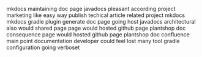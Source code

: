 mkdocs maintaining doc page javadocs pleasant according project marketing like easy way publish techical article related project mkdocs mkdocs gradle plugin generate doc page going host javadocs architectural also would shared page page would hosted github page plantshop doc consequence page would hosted github page plantshop doc confluence main point documentation developer could feel lost many tool gradle configuration going verboset